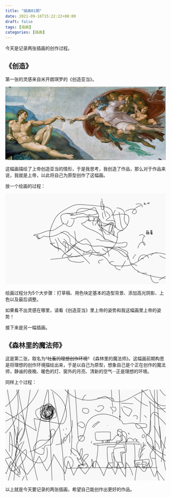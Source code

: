 ```yaml
---
title: "插画01期"
date: 2021-09-16T15:22:22+08:00
draft: false
tags: [插画]
categories: [插画]
---
```




今天是记录两张插画的创作过程。

## 《创造》

第一张的灵感来自米开朗琪罗的《创造亚当》。

![创造亚当](插画01期.assets/创造亚当-16317755179921.jpg)

这幅画描绘了上帝创造亚当的情形，于是我思考，我创造了作品，那么对于作品来说，我就是上帝，以此将自己为原型创作了这幅画。

放一个绘画的过程：

![过程](插画01期.assets/过程.gif)

绘画过程分为5个大步骤：打草稿、用色块定基本的造型背景、添加高光阴影、上色以及最后调整。

如果看不出灵感在哪里，请看《创造亚当》里上帝的姿势和我这幅画里上帝的姿势！

接下来是另一幅插画。

## 《森林里的魔法师》

这是第二张，取名为~~“社畜的理想创作环境“~~ 《森林里的魔法师》。这幅画前期构思是将理想的创作环境描绘出来，于是以自己为原型，想象自己是个正在创作的魔法师，静谧的夜晚、暖色的灯、窗外的月亮、清新的空气···正是理想的环境。

同样上个过程：

![过程](插画01期.assets/过程-16317759259182.gif)



以上就是今天要记录的两张插画，希望自己能创作出更好的作品。


